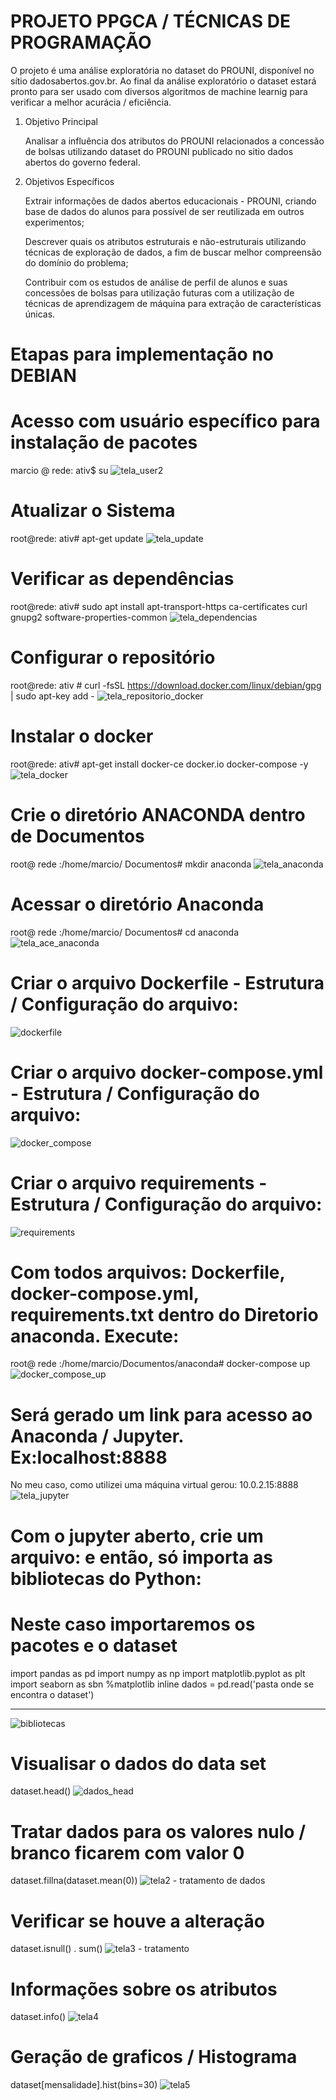 # PROJETO PPGCA / TÉCNICAS DE PROGRAMAÇÃO
O projeto é uma análise exploratória no dataset do PROUNI, disponível no sítio dadosabertos.gov.br.
Ao final da análise exploratório o dataset estará pronto para ser usado com diversos algoritmos de machine learnig para verificar a melhor acurácia / eficiência.

1. Objetivo Principal</p>
Analisar a influência dos atributos do PROUNI relacionados a concessão de bolsas utilizando dataset do PROUNI publicado no sitio dados abertos do governo federal.

2. Objetivos Específicos</p>
Extrair informações de dados abertos educacionais - PROUNI, criando base de dados do alunos para possível de ser reutilizada em outros experimentos;</p>
Descrever quais os atributos estruturais e não-estruturais utilizando técnicas de exploração de dados, a fim de buscar melhor compreensão do domínio do problema;</p>
Contribuir com os estudos de análise de perfil de alunos e suas concessões de bolsas para utilização futuras com a utilização de técnicas de aprendizagem de máquina para extração de características únicas.

# Etapas para implementação no DEBIAN
# Acesso com usuário específico para instalação de pacotes
marcio @ rede: ativ$ su
![tela_user2](https://user-images.githubusercontent.com/17771257/86511789-b1ae6680-bdd2-11ea-989f-b3f1657f597d.JPG)
# Atualizar o Sistema
root@rede: ativ#  apt-get  update
![tela_update](https://user-images.githubusercontent.com/17771257/86512114-8da05480-bdd5-11ea-930e-ac9d308ed476.JPG)
# Verificar as dependências
root@rede: ativ#  sudo apt install apt-transport-https ca-certificates curl gnupg2 software-properties-common 
![tela_dependencias](https://user-images.githubusercontent.com/17771257/86512125-a6106f00-bdd5-11ea-8528-59237f3a818a.JPG)
# Configurar o repositório
root@rede: ativ # curl -fsSL https://download.docker.com/linux/debian/gpg | sudo apt-key add -
![tela_repositorio_docker](https://user-images.githubusercontent.com/17771257/86512120-9db83400-bdd5-11ea-8b82-f02e6f56576b.JPG)
# Instalar o docker
root@rede: ativ#  apt-get install docker-ce docker.io docker-compose -y
![tela_docker](https://user-images.githubusercontent.com/17771257/86512253-d9073280-bdd6-11ea-8ce4-2b9df2489090.JPG)
# Crie o diretório ANACONDA dentro de Documentos
root@ rede :/home/marcio/ Documentos# mkdir anaconda
![tela_anaconda](https://user-images.githubusercontent.com/17771257/86512262-dc9ab980-bdd6-11ea-9798-fbe287a4fb8b.JPG)
# Acessar o diretório Anaconda
root@ rede :/home/marcio/ Documentos# cd anaconda
![tela_ace_anaconda](https://user-images.githubusercontent.com/17771257/86512263-df95aa00-bdd6-11ea-95dd-af059ef91e01.JPG)
# Criar o arquivo Dockerfile - Estrutura / Configuração do arquivo:
![dockerfile](https://user-images.githubusercontent.com/17771257/86512271-f5a36a80-bdd6-11ea-8062-1df589c6d50a.JPG)
# Criar o arquivo docker-compose.yml - Estrutura / Configuração do arquivo:
![docker_compose](https://user-images.githubusercontent.com/17771257/86512268-f3411080-bdd6-11ea-8746-345501ec84f0.JPG)
# Criar o arquivo requirements - Estrutura / Configuração do arquivo:
![requirements](https://user-images.githubusercontent.com/17771257/86512272-f76d2e00-bdd6-11ea-9f0c-08af83db6223.JPG)
# Com todos arquivos: Dockerfile, docker-compose.yml, requirements.txt dentro do Diretorio anaconda. Execute:
root@ rede :/home/marcio/Documentos/anaconda# docker-compose up
![docker_compose_up](https://user-images.githubusercontent.com/17771257/86512528-6ba8d100-bdd9-11ea-9227-17e985cc0e70.JPG)
# Será gerado um link para acesso ao Anaconda / Jupyter. Ex:localhost:8888
No meu caso, como utilizei uma máquina virtual gerou: 10.0.2.15:8888
![tela_jupyter](https://user-images.githubusercontent.com/17771257/86512537-7ebba100-bdd9-11ea-8591-1685f9d3b7a6.JPG)
# Com o jupyter aberto, crie um arquivo: e então, só importa as bibliotecas do Python:
# Neste caso importaremos os pacotes e o dataset
import pandas as pd
import numpy as np
import matplotlib.pyplot as plt
import seaborn as sbn
%matplotlib inline
dados = pd.read('pasta onde se encontra o dataset')
___________________________________________________________________________________________________________________
![bibliotecas](https://user-images.githubusercontent.com/17771257/86512829-cd6a3a80-bddb-11ea-88d6-60282098d115.JPG)
# Visualisar o dados do data set
  dataset.head()
  ![dados_head](https://user-images.githubusercontent.com/17771257/86512828-cc390d80-bddb-11ea-8e5f-cb249d11a9aa.JPG)
# Tratar dados para os valores nulo / branco ficarem com valor 0
 dataset.fillna(dataset.mean(0))
 ![tela2 - tratamento de dados](https://user-images.githubusercontent.com/17771257/86512543-8c712680-bdd9-11ea-9a17-eac738742bc5.JPG)
# Verificar se houve a alteração
dataset.isnull() . sum()
![tela3 - tratamento](https://user-images.githubusercontent.com/17771257/86512838-da872980-bddb-11ea-922f-b421cf74982f.JPG)
# Informações sobre os atributos
dataset.info()
![tela4](https://user-images.githubusercontent.com/17771257/86512549-998e1580-bdd9-11ea-845f-8529dab7655f.JPG)
# Geração de graficos / Histograma
dataset[mensalidade].hist(bins=30)
![tela5](https://user-images.githubusercontent.com/17771257/86512545-91ce7100-bdd9-11ea-9da7-2ba659b62562.JPG)

